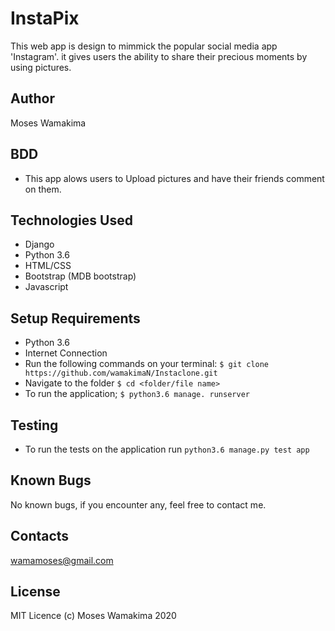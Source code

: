 # InstaPix
This web app is design to mimmick the popular social media app 'Instagram'.
it gives users the ability to share their precious moments by using pictures.


## Author
Moses Wamakima

## BDD
- This app alows users to Upload pictures and have their friends comment on them.
 
## Technologies Used
- Django
- Python 3.6
- HTML/CSS
- Bootstrap (MDB bootstrap)
- Javascript

## Setup Requirements
- Python 3.6
- Internet Connection
- Run the following commands on your terminal:
`$ git clone https://github.com/wamakimaN/Instaclone.git`
- Navigate to the folder
 `$ cd <folder/file name>`
- To run the application;
 `$ python3.6 manage. runserver`

## Testing
- To run the tests on the application run `python3.6 manage.py test app`

## Known Bugs
No known bugs, if you encounter any, feel free to contact me.


## Contacts
wamamoses@gmail.com


## License
MIT Licence (c) Moses Wamakima 2020
